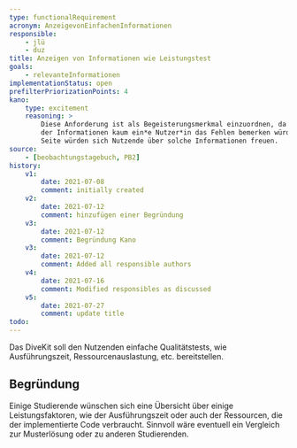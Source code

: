 ```yaml
---
type: functionalRequirement
acronym: AnzeigevonEinfachenInformationen
responsible:
    - jlü
    - duz
title: Anzeigen von Informationen wie Leistungstest
goals: 
    - relevanteInformationen
implementationStatus: open
prefilterPriorizationPoints: 4
kano:
    type: excitement
    reasoning: >
        Diese Anforderung ist als Begeisterungsmerkmal einzuordnen, da bei einem Fehlen 
        der Informationen kaum ein*e Nutzer*in das Fehlen bemerken würde oder die Funktion vermissen würde. Auf der anderen
        Seite würden sich Nutzende über solche Informationen freuen.
source:
    - [beobachtungstagebuch, PB2]
history:
    v1:
        date: 2021-07-08
        comment: initially created
    v2:
        date: 2021-07-12
        comment: hinzufügen einer Begründung
    v3:
        date: 2021-07-12
        comment: Begründung Kano
    v3:
        date: 2021-07-12
        comment: Added all responsible authors
    v4:
        date: 2021-07-16
        comment: Modified responsibles as discussed
    v5: 
        date: 2021-07-27
        comment: update title 
todo:
---
```


Das DiveKit soll den Nutzenden einfache Qualitätstests, wie Ausführungszeit, Ressourcenauslastung, etc. bereitstellen.

## Begründung
Einige Studierende wünschen sich eine Übersicht über einige Leistungsfaktoren,
wie der Ausführungszeit oder auch der Ressourcen, die der implementierte Code verbraucht. Sinnvoll wäre eventuell ein Vergleich zur Musterlösung oder zu anderen Studierenden.
